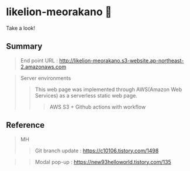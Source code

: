 # likelion-meorakano 🦁

Take a look!


## Summary
> End point URL : http://likelion-meorakano.s3-website.ap-northeast-2.amazonaws.com

> Server environments
>> This web page was implemented through AWS(Amazon Web Services) as a serverless static web page.
>>> AWS S3 + Github actions with workflow

## Reference
>MH
>> Git branch update : https://c10106.tistory.com/1498

>> Modal pop-up : https://new93helloworld.tistory.com/135
